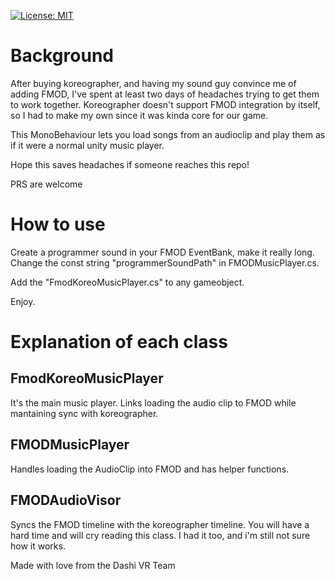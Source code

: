
[![License: MIT](https://img.shields.io/badge/License-MIT-brightgreen.svg)](https://github.com/alerad/koreographer-fmod/blob/master/LICENSE)
# Background

After buying koreographer, and having my sound guy convince me of adding FMOD, I've spent at least two days of headaches trying to get them to work together.
Koreographer doesn't support FMOD integration by itself, so I had to make my own since it was kinda core for our game.

This MonoBehaviour lets you load songs from an audioclip and play them as if it were a normal unity music player.

Hope this saves headaches if someone reaches this repo!

PRS are welcome

# How to use
Create a programmer sound in your FMOD EventBank, make it really long. Change the const string "programmerSoundPath" in FMODMusicPlayer.cs. 

Add the "FmodKoreoMusicPlayer.cs" to any gameobject.

Enjoy.


# Explanation of each class

## FmodKoreoMusicPlayer

It's the main music player. Links loading the audio clip to FMOD while mantaining sync with koreographer.

## FMODMusicPlayer

Handles loading the AudioClip into FMOD and has helper functions.

## FMODAudioVisor

Syncs the FMOD timeline with the koreographer timeline. You will have a hard time and will cry reading this class. I had it too, and i'm still not sure how it works.



Made with love from the Dashi VR Team
